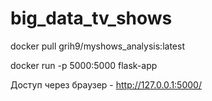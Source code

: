 # big_data_tv_shows

docker pull grih9/myshows_analysis:latest

docker run -p 5000:5000 flask-app

Доступ через браузер - http://127.0.0.1:5000/
